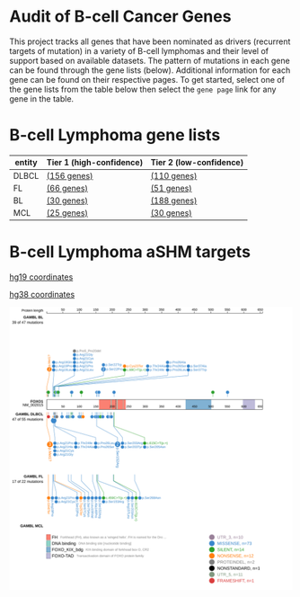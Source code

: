 # Audit of B-cell Cancer Genes

This project tracks all genes that have been nominated as drivers (recurrent targets of mutation) in a variety of B-cell lymphomas and their level of support based on available datasets. The pattern 
of mutations in each gene can be found through the gene lists (below). Additional information for each gene can be found on their respective pages. To get started, select one of the gene lists from the table below then select the `gene page` link for any gene in the table.  

# B-cell Lymphoma gene lists
| entity | Tier 1 (high-confidence) | Tier 2 (low-confidence) |
| ----- | ----------- | ---------- |
| DLBCL | [(156 genes)](tier1_dlbcl) |[(110 genes)](tier2_dlbcl) |
| FL | [(66 genes)](tier1_fl) |[(51 genes)](tier2_fl) |
| BL | [(30 genes)](tier1_bl) |[(188 genes)](tier2_bl) |
| MCL | [(25 genes)](tier1_mcl) |[(30 genes)](tier2_mcl) |

# B-cell Lymphoma aSHM targets
[hg19 coordinates](ashm)

[hg38 coordinates](ashm_hg38)

![FOXO1](images/proteinpaint/FOXO1_NM_002015.svg)